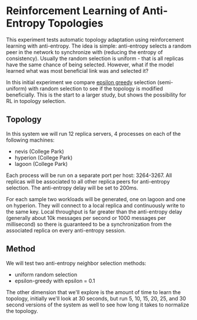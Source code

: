 # Reinforcement Learning of Anti-Entropy Topologies

This experiment tests automatic topology adaptation using reinforcement learning with anti-entropy. The idea is simple: anti-entropy selects a random peer in the network to synchronize with (reducing the entropy of consistency). Usually the random selection is uniform - that is all replicas have the same chance of being selected. However, what if the model learned what was most beneficial link was and selected it?

In this initial experiment we compare [epsilon greedy](https://en.wikipedia.org/wiki/Multi-armed_bandit#Semi-uniform_strategies) selection (semi-uniform) with random selection to see if the topology is modified beneficially. This is the start to a larger study, but shows the possibility for RL in topology selection.

## Topology

In this system we will run 12 replica servers, 4 processes on each of the following machines:

- nevis (College Park)
- hyperion (College Park)
- lagoon (College Park)

Each process will be run on a separate port per host: 3264-3267. All replicas will be associated to all other replica peers for anti-entropy selection. The anti-entropy delay will be set to 200ms.

For each sample two workloads will be generated, one on lagoon and one on hyperion. They will connect to a local replica and continuously write to the same key. Local throughput is far greater than the anti-entropy delay (generally about 10k messages per second or 1000 messages per millisecond) so there is guaranteed to be a synchronization from the associated replica on every anti-entropy session.

## Method

We will test two anti-entropy neighbor selection methods:

- uniform random selection
- epsilon-greedy with epsilon = 0.1

The other dimension that we'll explore is the amount of time to learn the topology, initially we'll look at 30 seconds, but run 5, 10, 15, 20, 25, and 30 second versions of the system as well to see how long it takes to normalize the topology. 
